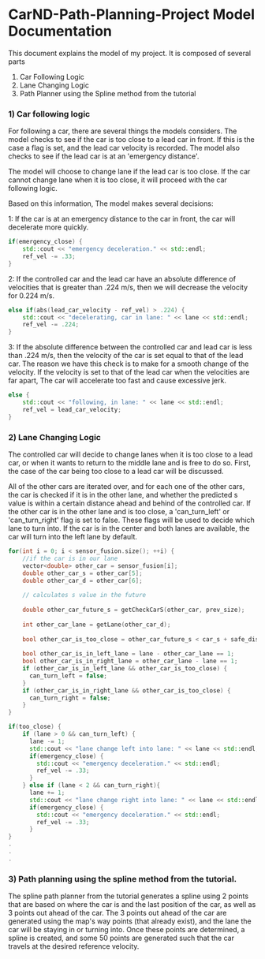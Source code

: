 # CarND-Path-Planning-Project Model Documentation
This document explains the model of my project.
It is composed of several parts
1) Car Following Logic
2) Lane Changing Logic
3) Path Planner using the Spline method from the tutorial

### 1) Car following logic
For following a car, there are several things the models considers.
The model checks to see if the car is too close to a lead car in front.
If this is the case a flag is set, and the lead car velocity is recorded.
The model also checks to see if the lead car is at an 'emergency distance'.

The model will choose to change lane if the lead car is too close.
If the car cannot change lane when it is too close, 
it will proceed with the car following logic.

Based on this information, The model makes several decisions:

1: If the car is at an emergency distance to the car in front, 
the car will decelerate more quickly.
```c++
if(emergency_close) {
    std::cout << "emergency deceleration." << std::endl;
    ref_vel -= .33;
}
```
2: If the controlled car and the lead car have an absolute difference of velocities that is greater than .224 m/s,
then we will decrease the velocity for 0.224 m/s.
```c++
else if(abs(lead_car_velocity - ref_vel) > .224) {
    std::cout << "decelerating, car in lane: " << lane << std::endl;
    ref_vel -= .224;
}
```
3: If the absolute difference between the controlled car and lead car is less than .224 m/s,
then the velocity of the car is set equal to that of the lead car.
The reason we have this check is to make for a smooth change of the velocity.
If the velocity is set to that of the lead car when the velocities are far apart,
The car will accelerate too fast and cause excessive jerk.
```c++
else {
    std::cout << "following, in lane: " << lane << std::endl;
    ref_vel = lead_car_velocity;
}
```

### 2) Lane Changing Logic
The controlled car will decide to change lanes when it is too close to a lead car,
or when it wants to return to the middle lane and is free to do so.
First, the case of the car being too close to a lead car will be discussed.

All of the other cars are iterated over, and for each one of the other cars,
the car is checked if it is in the other lane, 
and whether the predicted s value is within a certain distance ahead and behind
of the controlled car.  If the other car is in the other lane and is too close,
a 'can_turn_left' or 'can_turn_right' flag is set to false.
These flags will be used to decide which lane to turn into.
If the car is in the center and both lanes are available,
the car will turn into the left lane by default.
```c++
for(int i = 0; i < sensor_fusion.size(); ++i) {
    //if the car is in our lane
    vector<double> other_car = sensor_fusion[i];
    double other_car_s = other_car[5];
    double other_car_d = other_car[6];
    
    // calculates s value in the future
    
    double other_car_future_s = getCheckCarS(other_car, prev_size);
    
    int other_car_lane = getLane(other_car_d);
    
    bool other_car_is_too_close = other_car_future_s < car_s + safe_distance_ahead && other_car_future_s > car_s - safe_distance_behind;
    
    bool other_car_is_in_left_lane = lane - other_car_lane == 1;
    bool other_car_is_in_right_lane = other_car_lane - lane == 1;
    if (other_car_is_in_left_lane && other_car_is_too_close) {
      can_turn_left = false;
    }
    if (other_car_is_in_right_lane && other_car_is_too_close) {
      can_turn_right = false;
    }
}

if(too_close) {
    if (lane > 0 && can_turn_left) {
      lane -= 1;
      std::cout << "lane change left into lane: " << lane << std::endl;
      if(emergency_close) {
        std::cout << "emergency deceleration." << std::endl;
        ref_vel -= .33;
      }
    } else if (lane < 2 && can_turn_right){
      lane += 1;
      std::cout << "lane change right into lane: " << lane << std::endl;
      if(emergency_close) {
        std::cout << "emergency deceleration." << std::endl;
        ref_vel -= .33;
      }
}
.
.
.
```
### 3) Path planning using the spline method from the tutorial.
The spline path planner from the tutorial generates a spline using 2 points 
that are based on where the car is and the last position of the car,
as well as 3 points out ahead of the car.
The 3 points out ahead of the car are generated using the map's way points (that already exist),
and the lane the car will be staying in or turning into.  Once these points are determined,
a spline is created, and some 50 points are generated such that the car travels at the 
desired reference velocity.
